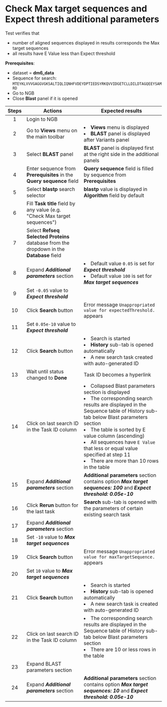 # Check Max target sequences and Expect thresh additional parameters
Test verifies that
 - number of aligned sequences displayed in results corresponds the Max target sequences
 - all results have E Value less than Expect threshold

**Prerequisites**:
 - dataset = **dm6_data**
 - Sequence for search:
 `MTEYKLVVVGAGGVGKSALTIQLIQNHFVDEYDPTIEDSYRKQVVIDGETCLLDILDTAGQEEYSAMRD`
 - Go to NGB
 - Close **Blast** panel if it is opened

| Steps | Actions | Expected results |
| :---: | --- | --- |
| 1 | Login to NGB | |
| 2 | Go to  **Views** menu on the main toolbar| <li> **Views** menu is displayed <li> **BLAST** panel is displayed after Variants panel|
| 3 | Select **BLAST** panel | **BLAST** panel is displayed first at the right side in the additional panels |
| 4 | Enter sequence from **Prerequisites** in the **Query sequence** field | **Query sequence** field is filled by sequence from **Prerequisites**|
| 5 | Select **blastp** search selector | **blastp** value is displayed in **Algorithm** field by default  |
| 6 | Fill **Task title** field by any value (e.g. "Check Max target sequences") | |
| 7 | Select **Refseq Selected Proteins** database from the dropdown in the **Database** field | |
| 8 | Expand ***Additional parameters*** section | <li> Default value `0.05` is set for ***Expect threshold*** <li> Default value `100` is set for  ***Max target sequences***|
| 9 | Set `-0.05` value to ***Expect threshold*** |  |
| 10 | Click **Search** button |  Error message `Unappropriated value for expectedThreshold.` appears |
| 11 | Set `0.05e-10` value to ***Expect threshold*** |  |
| 12 |  Click **Search** button |<li> Search is started <li> **History** sub-tab is opened automatically <li> A new search task created with auto-generated ID |
| 13 | Wait until status changed to **Done** | Task ID becomes a hyperlink |
| 14 | Click on last search ID in the Task ID column	| <li> Collapsed Blast parameters section is displayed <li> The corresponding search results are displayed in the Sequence table of History sub-tab below Blast parameters section <li> The table is sorted by E value column (ascending) <li> All sequences have `E Value` that less or equal value specified at step 11  <li> There are more than 10 rows in the table|
| 15 | Expand ***Additional parameters*** section | **Additional parameters** section contains option ***Max target sequences: 100*** and ***Expect threshold: 0.05e-10*** |
| 16 | Click **Rerun** button for the last task | **Search** sub-tab is opened with the parameters of certain existing search task |
| 17 | Expand ***Additional parameters*** section | |
| 18 | Set `-10` value to ***Max target sequences***|  |
| 19 | Click **Search** button|  Error message `Unappropriated value for maxTargetSequence.` appears |
| 20 | Set `10` value to ***Max target sequences*** |  |
| 21 | Click **Search** button| <li> Search is started <li> **History** sub-tab is opened automatically <li> A new search task is created with auto-generated ID |
| 22 | Click on last search ID in the Task ID column | <li> The corresponding search results are displayed in the Sequence table of History sub-tab below Blast parameters section <li> There are 10 or less rows in the table  |
| 23 | Expand BLAST parameters section |  |
| 24 | Expand ***Additional parameters*** section | **Additional parameters** section contains option ***Max target sequences: 10*** and ***Expect threshold: 0.05e-10*** |